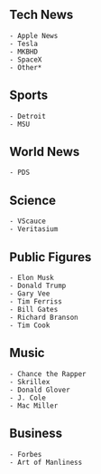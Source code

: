 ## Tech News

    - Apple News
    - Tesla
    - MKBHD
    - SpaceX
    - Other*

## Sports

    - Detroit
    - MSU

## World News

    - PDS

## Science

    - VScauce
    - Veritasium

## Public Figures

    - Elon Musk
    - Donald Trump
    - Gary Vee
    - Tim Ferriss
    - Bill Gates
    - Richard Branson
    - Tim Cook

## Music

    - Chance the Rapper
    - Skrillex
    - Donald Glover
    - J. Cole
    - Mac Miller

## Business

    - Forbes
    - Art of Manliness
